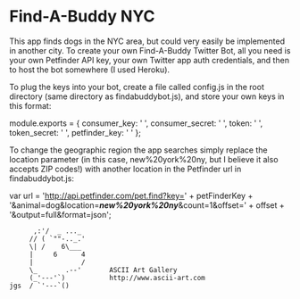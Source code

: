 Find-A-Buddy NYC
==========



This app finds dogs in the NYC area, but could very easily be implemented in another city. To create your own Find-A-Buddy Twitter Bot, all you need is your own Petfinder API key, your own Twitter app auth credentials, and then to host the bot somewhere (I used Heroku).

To plug the keys into your bot, create a file called config.js in the root directory (same directory as findabuddybot.js), and store your own keys in this format:

module.exports = {
     consumer_key: ' ',
  consumer_secret: ' ',
            token: ' ',
     token_secret: ' ',
    petfinder_key: ' '
};

To change the geographic region the app searches simply replace the location parameter (in this case, new%20york%20ny, but I believe it also accepts ZIP codes!) with another location in the Petfinder url in findabuddybot.js:

var url = 'http://api.petfinder.com/pet.find?key=' + petFinderKey + '&animal=dog&location=***new%20york%20ny***&count=1&offset=' + offset + '&output=full&format=json';

    
          ,:'/  _ ..._
         // ( `""-.._.'
         \| /    6\___  
         |     6      4      
         |            /
         \_       .--'       ASCII Art Gallery
         (_'---'`)           http://www.ascii-art.com
    jgs  / `'---`()
